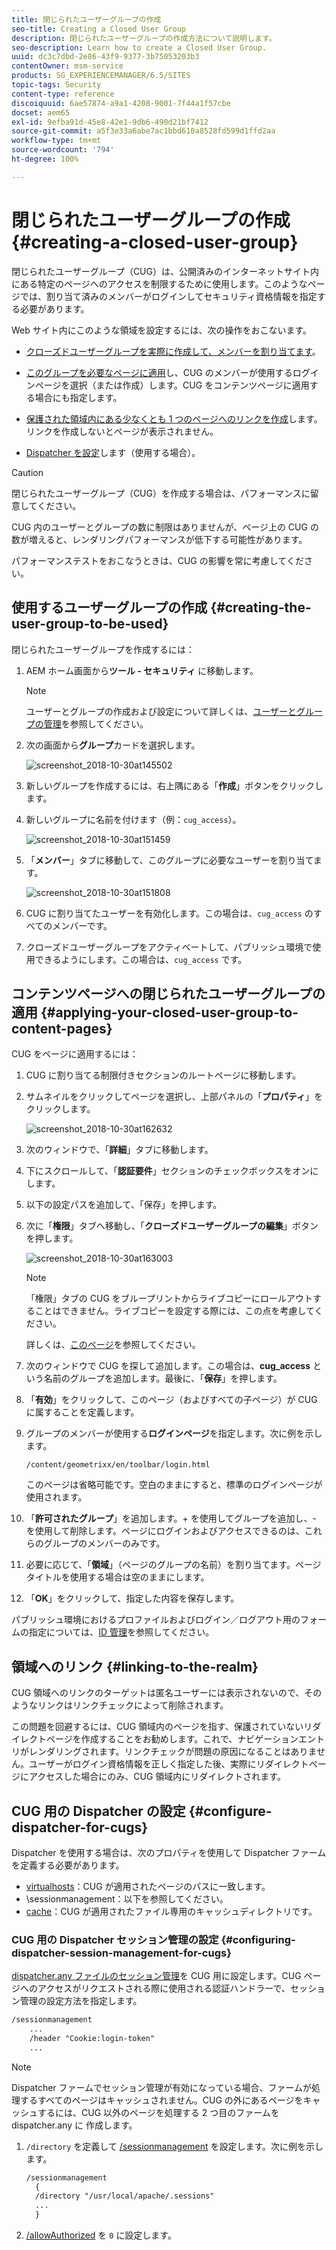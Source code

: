 ```yaml
---
title: 閉じられたユーザーグループの作成
seo-title: Creating a Closed User Group
description: 閉じられたユーザーグループの作成方法について説明します。
seo-description: Learn how to create a Closed User Group.
uuid: dc3c7dbd-2e86-43f9-9377-3b75053203b3
contentOwner: msm-service
products: SG_EXPERIENCEMANAGER/6.5/SITES
topic-tags: Security
content-type: reference
discoiquuid: 6ae57874-a9a1-4208-9001-7f44a1f57cbe
docset: aem65
exl-id: 9efba91d-45e8-42e1-9db6-490d21bf7412
source-git-commit: a5f3e33a6abe7ac1bbd610a8528fd599d1ffd2aa
workflow-type: tm+mt
source-wordcount: '794'
ht-degree: 100%

---
```


# 閉じられたユーザーグループの作成{#creating-a-closed-user-group}

閉じられたユーザーグループ（CUG）は、公開済みのインターネットサイト内にある特定のページへのアクセスを制限するために使用します。このようなページでは、割り当て済みのメンバーがログインしてセキュリティ資格情報を指定する必要があります。

Web サイト内にこのような領域を設定するには、次の操作をおこないます。

* [クローズドユーザーグループを実際に作成して、メンバーを割り当てます](#creating-the-user-group-to-be-used)。

* [このグループを必要なページに適用](#applying-your-closed-user-group-to-content-pages)し、CUG のメンバーが使用するログインページを選択（または作成）します。CUG をコンテンツページに適用する場合にも指定します。

* [保護された領域内にある少なくとも 1 つのページへのリンクを作成](#linking-to-the-realm)します。リンクを作成しないとページが表示されません。
* [Dispatcher を設定](#configure-dispatcher-for-cugs)します（使用する場合）。

>[!CAUTION]
>
>閉じられたユーザーグループ（CUG）を作成する場合は、パフォーマンスに留意してください。
>
>CUG 内のユーザーとグループの数に制限はありませんが、ページ上の CUG の数が増えると、レンダリングパフォーマンスが低下する可能性があります。
>
>パフォーマンステストをおこなうときは、CUG の影響を常に考慮してください。

## 使用するユーザーグループの作成 {#creating-the-user-group-to-be-used}

閉じられたユーザーグループを作成するには：

1. AEM ホーム画面から&#x200B;**ツール - セキュリティ** に移動します。

   >[!NOTE]
   >
   >ユーザーとグループの作成および設定について詳しくは、[ユーザーとグループの管理](/help/sites-administering/security.md#managing-users-and-groups)を参照してください。

1. 次の画面から&#x200B;**グループ**&#x200B;カードを選択します。

   ![screenshot_2018-10-30at145502](assets/screenshot_2018-10-30at145502.png)

1. 新しいグループを作成するには、右上隅にある「**作成**」ボタンをクリックします。
1. 新しいグループに名前を付けます（例：`cug_access`）。

   ![screenshot_2018-10-30at151459](assets/screenshot_2018-10-30at151459.png)

1. 「**メンバー**」タブに移動して、このグループに必要なユーザーを割り当てます。

   ![screenshot_2018-10-30at151808](assets/screenshot_2018-10-30at151808.png)

1. CUG に割り当てたユーザーを有効化します。この場合は、`cug_access` のすべてのメンバーです。
1. クローズドユーザーグループをアクティベートして、パブリッシュ環境で使用できるようにします。この場合は、`cug_access` です。

## コンテンツページへの閉じられたユーザーグループの適用 {#applying-your-closed-user-group-to-content-pages}

CUG をページに適用するには：

1. CUG に割り当てる制限付きセクションのルートページに移動します。
1. サムネイルをクリックしてページを選択し、上部パネルの「**プロパティ**」をクリックします。

   ![screenshot_2018-10-30at162632](assets/screenshot_2018-10-30at162632.png)

1. 次のウィンドウで、「**詳細**」タブに移動します。
1. 下にスクロールして、「**認証要件**」セクションのチェックボックスをオンにします。

1. 以下の設定パスを追加して、「保存」を押します。
1. 次に「**権限**」タブへ移動し、「**クローズドユーザーグループの編集**」ボタンを押します。

   ![screenshot_2018-10-30at163003](assets/screenshot_2018-10-30at163003.png)

   >[!NOTE]
   >
   >「権限」タブの CUG をブループリントからライブコピーにロールアウトすることはできません。ライブコピーを設定する際には、この点を考慮してください。
   >
   >詳しくは、[このページ](closed-user-groups.md#aem-livecopy)を参照してください。

1. 次のウィンドウで CUG を探して追加します。この場合は、**cug_access** という名前のグループを追加します。最後に、「**保存**」を押します。
1. 「**有効**」をクリックして、このページ（およびすべての子ページ）が CUG に属することを定義します。
1. グループのメンバーが使用する&#x200B;**ログインページ**&#x200B;を指定します。次に例を示します。

   `/content/geometrixx/en/toolbar/login.html`

   このページは省略可能です。空白のままにすると、標準のログインページが使用されます。

1. 「**許可されたグループ**」を追加します。+ を使用してグループを追加し、- を使用して削除します。ページにログインおよびアクセスできるのは、これらのグループのメンバーのみです。
1. 必要に応じて、「**領域**」（ページのグループの名前）を割り当てます。ページタイトルを使用する場合は空のままにします。
1. 「**OK**」をクリックして、指定した内容を保存します。

パブリッシュ環境におけるプロファイルおよびログイン／ログアウト用のフォームの指定については、[ID 管理](/help/sites-administering/identity-management.md)を参照してください。

## 領域へのリンク {#linking-to-the-realm}

CUG 領域へのリンクのターゲットは匿名ユーザーには表示されないので、そのようなリンクはリンクチェックによって削除されます。

この問題を回避するには、CUG 領域内のページを指す、保護されていないリダイレクトページを作成することをお勧めします。これで、ナビゲーションエントリがレンダリングされます。リンクチェックが問題の原因になることはありません。ユーザーがログイン資格情報を正しく指定した後、実際にリダイレクトページにアクセスした場合にのみ、CUG 領域内にリダイレクトされます。

## CUG 用の Dispatcher の設定 {#configure-dispatcher-for-cugs}

Dispatcher を使用する場合は、次のプロパティを使用して Dispatcher ファームを定義する必要があります。

* [virtualhosts](https://helpx.adobe.com/jp/experience-manager/dispatcher/using/dispatcher-configuration.html#identifying-virtual-hosts-virtualhosts)：CUG が適用されたページのパスに一致します。
* \sessionmanagement：以下を参照してください。
* [cache](https://helpx.adobe.com/jp/experience-manager/dispatcher/using/dispatcher-configuration.html#configuring-the-dispatcher-cache-cache)：CUG が適用されたファイル専用のキャッシュディレクトリです。

### CUG 用の Dispatcher セッション管理の設定 {#configuring-dispatcher-session-management-for-cugs}

[dispatcher.any ファイルのセッション管理](https://helpx.adobe.com/jp/experience-manager/dispatcher/using/dispatcher-configuration.html#enabling-secure-sessions-sessionmanagement)を CUG 用に設定します。CUG ページへのアクセスがリクエストされる際に使用される認証ハンドラーで、セッション管理の設定方法を指定します。

```xml
/sessionmanagement
    ...
    /header "Cookie:login-token"
    ...
```

>[!NOTE]
>
>Dispatcher ファームでセッション管理が有効になっている場合、ファームが処理するすべてのページはキャッシュされません。CUG の外にあるページをキャッシュするには、CUG 以外のページを処理する 2 つ目のファームを dispatcher.any に
>作成します。

1. `/directory` を定義して [/sessionmanagement](https://helpx.adobe.com/experience-manager/dispatcher/using/dispatcher-configuration.html#enabling-secure-sessions-sessionmanagement) を設定します。次に例を示します。

   ```xml
   /sessionmanagement
     {
     /directory "/usr/local/apache/.sessions"
     ...
     }
   ```

1. [/allowAuthorized](https://helpx.adobe.com/jp/experience-manager/dispatcher/using/dispatcher-configuration.html#caching-when-authentication-is-used) を `0` に設定します。
